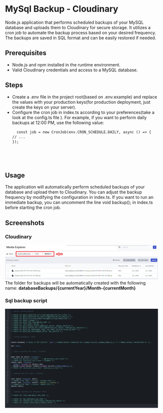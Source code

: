 # MySql Backup - Cloudinary

Node.js application that performs scheduled backups of your MySQL database and uploads them to Cloudinary for secure storage. It utilizes a cron job to automate the backup process based on your desired frequency. The backups are saved in SQL format and can be easily restored if needed.

## Prerequisites

- Node.js and npm installed in the runtime environment.
- Valid Cloudinary credentials and access to a MySQL database.

## Steps

- Create a .env file in the project root(based on .env.example) and replace the values with your production keys(for production deployment, just create the keys on your server).
- Configure the cron job in index.ts according to your preferences(take a look at the config.ts file ). For example, if you want to perform daily backups at 12:00 PM, use the following value:
  <pre><code>  const job = new CronJob(env.CRON_SCHEDULE.DAILY, async () => {
  // ...
  });
</code></pre>

## Usage

The application will automatically perform scheduled backups of your database and upload them to Cloudinary. You can adjust the backup frequency by modifying the configuration in index.ts. If you want to run an immediate backup, you can uncomment the line void backup(); in index.ts before starting the cron job.

## Screenshots

### Cloudinary

![Database](./src/assets/cloudinaryPreview.png)
The folder for backups will be automatically created with the following name: <b>databaseBackups/{currentYear}/Month-{currentMonth}</b>

### Sql backup script

![Screenshot 2](./src/assets/sqlPreview.png)
